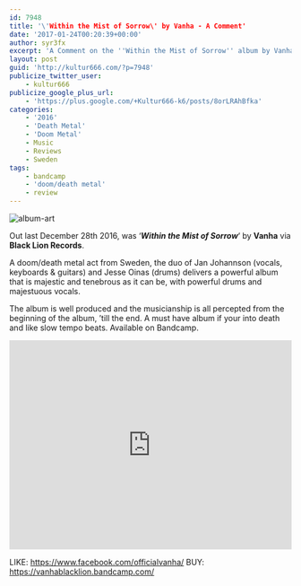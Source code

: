 ```yaml
---
id: 7948
title: '\'Within the Mist of Sorrow\' by Vanha - A Comment'
date: '2017-01-24T00:20:39+00:00'
author: syr3fx
excerpt: 'A Comment on the ''Within the Mist of Sorrow'' album by Vanha (2016).'
layout: post
guid: 'http://kultur666.com/?p=7948'
publicize_twitter_user:
    - kultur666
publicize_google_plus_url:
    - 'https://plus.google.com/+Kultur666-k6/posts/8orLRAhBfka'
categories:
    - '2016'
    - 'Death Metal'
    - 'Doom Metal'
    - Music
    - Reviews
    - Sweden
tags:
    - bandcamp
    - 'doom/death metal'
    - review
---
```


![album-art](http://localhost:8080/wp-content/uploads/2017/01/album-art.jpg)

Out last December 28th 2016, was ‘***Within the Mist of Sorrow***‘ by **Vanha** via **Black Lion Records**.

A doom/death metal act from Sweden, the duo of Jan Johannson (vocals, keyboards &amp; guitars) and Jesse Oinas (drums) delivers a powerful album that is majestic and tenebrous as it can be, with powerful drums and majestuous vocals.

The album is well produced and the musicianship is all percepted from the beginning of the album, ’till the end. A must have album if your into death and like slow tempo beats. Available on Bandcamp.

<iframe style="border: 0; width: 100%; height: 373px;" src="https://bandcamp.com/EmbeddedPlayer/album=4179831073/size=large/bgcol=333333/linkcol=e99708/tracklist=false/transparent=true/" seamless></iframe>

LIKE: <https://www.facebook.com/officialvanha/>
BUY: <https://vanhablacklion.bandcamp.com/>